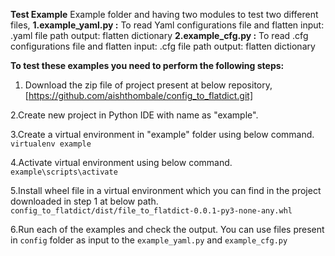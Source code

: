**Test Example**
Example folder and having two modules to test two different files, 
**1.example_yaml.py :** 
To read Yaml configurations file and flatten
input: .yaml file path
output: flatten dictionary
**2.example_cfg.py :** 
To read .cfg configurations file and flatten
input: .cfg file path
output: flatten dictionary

**To test these examples you need to perform the following steps:**

1. Download the zip file of project present at below repository,
[https://github.com/aishthombale/config_to_flatdict.git]
   
2.Create new project in Python IDE with name as "example".

3.Create a virtual environment in "example" folder using below command.
`virtualenv example`

4.Activate virtual environment using below command.
`example\scripts\activate`

5.Install wheel file in a virtual environment which you can find
in the project downloaded in step 1 at below path.   
`config_to_flatdict/dist/file_to_flatdict-0.0.1-py3-none-any.whl`

6.Run each of the examples and check the output.
You can use files present in `config` folder as input to the `example_yaml.py` and `example_cfg.py`